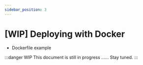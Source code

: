 ```yaml
---
sidebar_position: 3
---
```


# [WIP] Deploying with Docker

- Dockerfile example

:::danger WIP
This document is still in progress ...... Stay tuned.
:::
